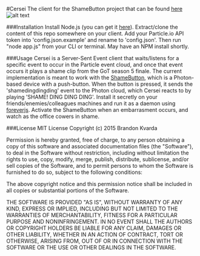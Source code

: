 #Cersei
The client for the ShameButton project that can be found [here](https://github.com/bkvarda/shamebutton)
![alt text](http://www.slate.com/content/dam/slate/blogs/xx_factor/2015/06/15/game_of_thrones_has_been_criticized_for_its_portrayal_of_sexual_violence/cersei.jpg/_jcr_content/renditions/cq5dam.web.1280.1280.jpeg "Shame! DING DING DING!")

###Installation
Install Node.js (you can get it [here](https://nodejs.org/download/)). Extract/clone the content of this repo somewhere on your client. Add your Particle.io API token into 'config.json.example' and rename to 'config.json'. Then run "node app.js" from your CLI or terminal. May have an NPM install shortly. 

###Usage
Cersei is a Server-Sent Event client that waits/listens for a specific event to occur in the Particle event cloud, and once that event occurs it plays a shame clip from the GoT season 5 finale. The current implementation is meant to work with the [ShameButton](https://github.com/bkvarda/shamebutton), which is a Photon-based device with a push-button. When the button is pressed, it sends the 'shamedingdingding' event to the Photon cloud, which Cersei reacts to by playing 'SHAME! DING DING DING'. Install it secretly on your friends/enemies/colleagues machines and run it as a daemon using [foreverjs](https://github.com/foreverjs/forever). Activate the ShameButton when an embarrasment occurs, and watch as the office cowers in shame. 

###License
MIT License
Copyright (c) 2015 Brandon Kvarda

Permission is hereby granted, free of charge, to any person obtaining a copy of this software and associated documentation files (the "Software"), to deal in the Software without restriction, including without limitation the rights to use, copy, modify, merge, publish, distribute, sublicense, and/or sell copies of the Software, and to permit persons to whom the Software is furnished to do so, subject to the following conditions:

The above copyright notice and this permission notice shall be included in all copies or substantial portions of the Software.

THE SOFTWARE IS PROVIDED "AS IS", WITHOUT WARRANTY OF ANY KIND, EXPRESS OR IMPLIED, INCLUDING BUT NOT LIMITED TO THE WARRANTIES OF MERCHANTABILITY, FITNESS FOR A PARTICULAR PURPOSE AND NONINFRINGEMENT. IN NO EVENT SHALL THE AUTHORS OR COPYRIGHT HOLDERS BE LIABLE FOR ANY CLAIM, DAMAGES OR OTHER LIABILITY, WHETHER IN AN ACTION OF CONTRACT, TORT OR OTHERWISE, ARISING FROM, OUT OF OR IN CONNECTION WITH THE SOFTWARE OR THE USE OR OTHER DEALINGS IN THE SOFTWARE.
